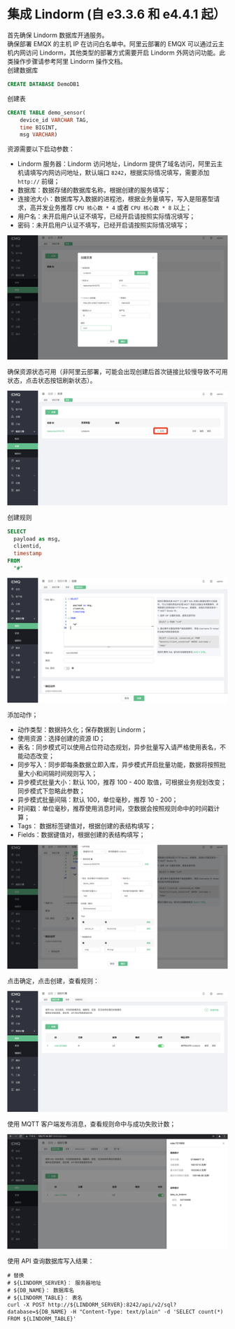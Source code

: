 # 集成 Lindorm (自 e3.3.6 和 e4.4.1 起）

首先确保 Lindorm 数据库开通服务。
<br />
确保部署 EMQX 的主机 IP 在访问白名单中。阿里云部署的 EMQX 可以通过云主机内网访问 Lindorm，其他类型的部署方式需要开启 Lindorm 外网访问功能。此类操作步骤请参考阿里 Lindorm 操作文档。
<br />
创建数据库

```SQL
CREATE DATABASE DemoDB1
```

创建表

```SQL
CREATE TABLE demo_sensor(
    device_id VARCHAR TAG,
    time BIGINT,
    msg VARCHAR)
```

资源需要以下启动参数：

- Lindorm 服务器：Lindorm 访问地址，Lindorm 提供了域名访问，阿里云主机请填写内网访问地址，默认端口 `8242`，根据实际情况填写，需要添加 `http://` 前缀；
- 数据库：数据存储的数据库名称，根据创建的服务填写；
- 连接池大小：数据库写入数据的进程池，根据业务量填写，写入是阻塞型请求，高并发业务推荐 `CPU 核心数 * 4` 或者 `CPU 核心数 * 8` 以上；
- 用户名：未开启用户认证不填写，已经开启请按照实际情况填写；
- 密码：未开启用户认证不填写，已经开启请按照实际情况填写；

![image](./assets/rule-engine/lindorm_create_resource.png)

确保资源状态可用（非阿里云部署，可能会出现创建后首次链接比较慢导致不可用状态，点击状态按钮刷新状态）。

![image](./assets/rule-engine/lindorm_resource_status.png)

创建规则

```SQL
SELECT
  payload as msg,
  clientid,
  timestamp
FROM
  "#"
```

![image](./assets/rule-engine/lindorm_create_rule.png)

添加动作；

- 动作类型：数据持久化；保存数据到 Lindorm；
- 使用资源：选择创建的资源 ID；
- 表名：同步模式可以使用占位符动态规划，异步批量写入请严格使用表名，不能动态改变；
- 同步写入：同步即每条数据立即入库，异步模式开启批量功能，数据将按照批量大小和间隔时间规则写入；
- 异步模式批量大小：默认 100，推荐 100 - 400 取值，可根据业务规划改变；同步模式下忽略此参数；
- 异步模式批量间隔：默认 100，单位毫秒，推荐 10 - 200；
- 时间戳：单位毫秒，推荐使用消息时间，空数据会按照规则命中的时间戳计算；
- Tags： 数据标签键值对，根据创建的表结构填写；
- Fields：数据键值对，根据创建的表结构填写；

![image](./assets/rule-engine/lindorm_create_action.png)

点击确定，点击创建，查看规则：

![image](./assets/rule-engine/lindorm_create_rule_over.png)

使用 MQTT 客户端发布消息，查看规则命中与成功失败计数；

![image](./assets/rule-engine/lindorm_create_rule_run.png)

使用 API 查询数据库写入结果：

```shell
# 替换
# ${LINDORM_SERVER}： 服务器地址
# ${DB_NAME}： 数据库名
# ${LINDORM_TABLE}： 表名
curl -X POST http://${LINDORM_SERVER}:8242/api/v2/sql?database=${DB_NAME} -H "Content-Type: text/plain" -d 'SELECT count(*) FROM ${LINDORM_TABLE}'
```
